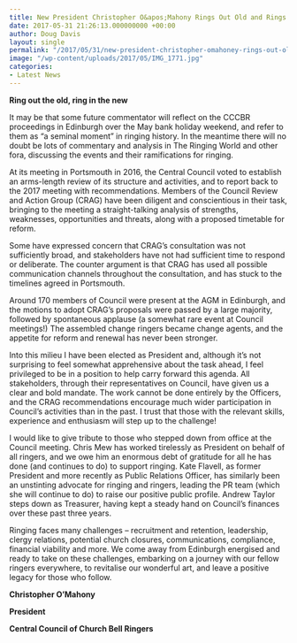 ```yaml
---
title: New President Christopher O&apos;Mahony Rings Out Old and Rings in New
date: 2017-05-31 21:26:13.000000000 +00:00
author: Doug Davis
layout: single
permalink: "/2017/05/31/new-president-christopher-omahoney-rings-out-old-and-rings-in-new/"
image: "/wp-content/uploads/2017/05/IMG_1771.jpg"
categories:
- Latest News
---
```

**Ring out the old, ring in the new**

It may be that some future commentator will reflect on the CCCBR proceedings in Edinburgh over the May bank holiday weekend, and refer to them as “a seminal moment” in ringing history. In the meantime there will no doubt be lots of commentary and analysis in The Ringing World and other fora, discussing the events and their ramifications for ringing.

At its meeting in Portsmouth in 2016, the Central Council voted to establish an arms-length review of its structure and activities, and to report back to the 2017 meeting with recommendations. Members of the Council Review and Action Group (CRAG) have been diligent and conscientious in their task, bringing to the meeting a straight-talking analysis of strengths, weaknesses, opportunities and threats, along with a proposed timetable for reform.

Some have expressed concern that CRAG’s consultation was not sufficiently broad, and stakeholders have not had sufficient time to respond or deliberate. The counter argument is that CRAG has used all possible communication channels throughout the consultation, and has stuck to the timelines agreed in Portsmouth.

Around 170 members of Council were present at the AGM in Edinburgh, and the motions to adopt CRAG’s proposals were passed by a large majority, followed by spontaneous applause (a somewhat rare event at Council meetings!) The assembled change ringers became change agents, and the appetite for reform and renewal has never been stronger.

Into this milieu I have been elected as President and, although it’s not surprising to feel somewhat apprehensive about the task ahead, I feel privileged to be in a position to help carry forward this agenda. All stakeholders, through their representatives on Council, have given us a clear and bold mandate. The work cannot be done entirely by the Officers, and the CRAG recommendations encourage much wider participation in Council’s activities than in the past. I trust that those with the relevant skills, experience and enthusiasm will step up to the challenge!

I would like to give tribute to those who stepped down from office at the Council meeting. Chris Mew has worked tirelessly as President on behalf of all ringers, and we owe him an enormous debt of gratitude for all he has done (and continues to do) to support ringing. Kate Flavell, as former President and more recently as Public Relations Officer, has similarly been an unstinting advocate for ringing and ringers, leading the PR team (which she will continue to do) to raise our positive public profile. Andrew Taylor steps down as Treasurer, having kept a steady hand on Council’s finances over these past three years.

Ringing faces many challenges – recruitment and retention, leadership, clergy relations, potential church closures, communications, compliance, financial viability and more. We come away from Edinburgh energised and ready to take on these challenges, embarking on a journey with our fellow ringers everywhere, to revitalise our wonderful art, and leave a positive legacy for those who follow.

**Christopher O’Mahony**

**President**

**Central Council of Church Bell Ringers**
